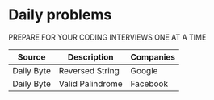 # Daily problems

PREPARE FOR YOUR CODING INTERVIEWS ONE AT A TIME

| Source     | Description      | Companies |
| ---------- | ---------------- | --------- |
| Daily Byte | Reversed String  | Google    |
| Daily Byte | Valid Palindrome | Facebook  |
